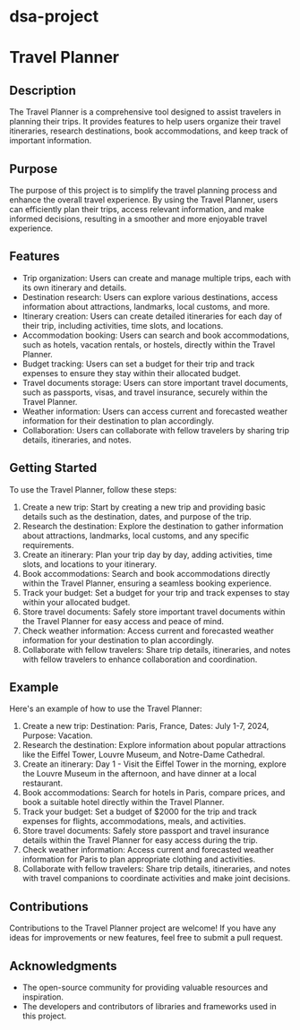 # dsa-project
# Travel Planner

## Description
The Travel Planner is a comprehensive tool designed to assist travelers in planning their trips. It provides features to help users organize their travel itineraries, research destinations, book accommodations, and keep track of important information.

## Purpose
The purpose of this project is to simplify the travel planning process and enhance the overall travel experience. By using the Travel Planner, users can efficiently plan their trips, access relevant information, and make informed decisions, resulting in a smoother and more enjoyable travel experience.

## Features
- Trip organization: Users can create and manage multiple trips, each with its own itinerary and details.
- Destination research: Users can explore various destinations, access information about attractions, landmarks, local customs, and more.
- Itinerary creation: Users can create detailed itineraries for each day of their trip, including activities, time slots, and locations.
- Accommodation booking: Users can search and book accommodations, such as hotels, vacation rentals, or hostels, directly within the Travel Planner.
- Budget tracking: Users can set a budget for their trip and track expenses to ensure they stay within their allocated budget.
- Travel documents storage: Users can store important travel documents, such as passports, visas, and travel insurance, securely within the Travel Planner.
- Weather information: Users can access current and forecasted weather information for their destination to plan accordingly.
- Collaboration: Users can collaborate with fellow travelers by sharing trip details, itineraries, and notes.

## Getting Started
To use the Travel Planner, follow these steps:
1. Create a new trip: Start by creating a new trip and providing basic details such as the destination, dates, and purpose of the trip.
2. Research the destination: Explore the destination to gather information about attractions, landmarks, local customs, and any specific requirements.
3. Create an itinerary: Plan your trip day by day, adding activities, time slots, and locations to your itinerary.
4. Book accommodations: Search and book accommodations directly within the Travel Planner, ensuring a seamless booking experience.
5. Track your budget: Set a budget for your trip and track expenses to stay within your allocated budget.
6. Store travel documents: Safely store important travel documents within the Travel Planner for easy access and peace of mind.
7. Check weather information: Access current and forecasted weather information for your destination to plan accordingly.
8. Collaborate with fellow travelers: Share trip details, itineraries, and notes with fellow travelers to enhance collaboration and coordination.

## Example
Here's an example of how to use the Travel Planner:

1. Create a new trip: Destination: Paris, France, Dates: July 1-7, 2024, Purpose: Vacation.
2. Research the destination: Explore information about popular attractions like the Eiffel Tower, Louvre Museum, and Notre-Dame Cathedral.
3. Create an itinerary: Day 1 - Visit the Eiffel Tower in the morning, explore the Louvre Museum in the afternoon, and have dinner at a local restaurant.
4. Book accommodations: Search for hotels in Paris, compare prices, and book a suitable hotel directly within the Travel Planner.
5. Track your budget: Set a budget of $2000 for the trip and track expenses for flights, accommodations, meals, and activities.
6. Store travel documents: Safely store passport and travel insurance details within the Travel Planner for easy access during the trip.
7. Check weather information: Access current and forecasted weather information for Paris to plan appropriate clothing and activities.
8. Collaborate with fellow travelers: Share trip details, itineraries, and notes with travel companions to coordinate activities and make joint decisions.

## Contributions
Contributions to the Travel Planner project are welcome! If you have any ideas for improvements or new features, feel free to submit a pull request.

## Acknowledgments
- The open-source community for providing valuable resources and inspiration.
- The developers and contributors of libraries and frameworks used in this project.
